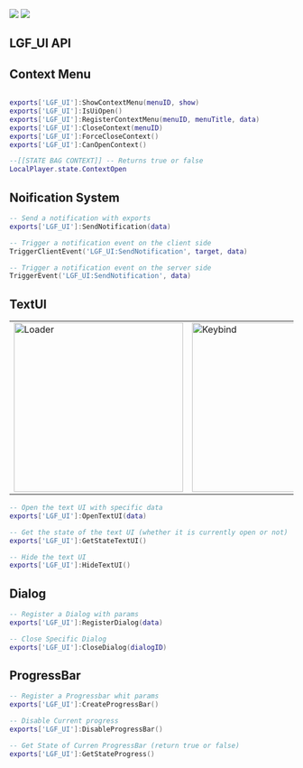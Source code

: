   ![](https://img.shields.io/github/downloads/ENT510/LGF_UI/total?logo=github)
  ![](https://img.shields.io/github/v/release/ENT510/LGF_UI?logo=github)


## LGF_UI API

## Context Menu

```lua

exports['LGF_UI']:ShowContextMenu(menuID, show)
exports['LGF_UI']:IsUiOpen()
exports['LGF_UI']:RegisterContextMenu(menuID, menuTitle, data)
exports['LGF_UI']:CloseContext(menuID)
exports['LGF_UI']:ForceCloseContext()
exports['LGF_UI']:CanOpenContext()

--[[STATE BAG CONTEXT]] -- Returns true or false
LocalPlayer.state.ContextOpen
```
## Noification System

```lua
-- Send a notification with exports
exports['LGF_UI']:SendNotification(data)

-- Trigger a notification event on the client side
TriggerClientEvent('LGF_UI:SendNotification', target, data)

-- Trigger a notification event on the server side
TriggerEvent('LGF_UI:SendNotification', data)
```

## TextUI

<table>
  <tr>
    <td>
      <img src="https://cdn.discordapp.com/attachments/1200838616679727195/1275205370935115920/loader.png?ex=66c50b0c&is=66c3b98c&hm=affdbd40d87a095ba3c561ad41a4a702fd5988b94129d1de183434a3b1bc4974&" alt="Loader" width="300" height="300"/>
    </td>
    <td>
      <img src="https://cdn.discordapp.com/attachments/1200838616679727195/1275204190171566193/keybind.png?ex=66c509f3&is=66c3b873&hm=04feaf3ed0ac651ac0e7f3d50955c672c472466b724b97c3e123e3800f633332&" alt="Keybind" width="300" height="300"/>
    </td>
  </tr>
</table>



```lua
-- Open the text UI with specific data
exports['LGF_UI']:OpenTextUI(data)

-- Get the state of the text UI (whether it is currently open or not)
exports['LGF_UI']:GetStateTextUI()

-- Hide the text UI
exports['LGF_UI']:HideTextUI()
```


## Dialog 

```lua
-- Register a Dialog with params
exports['LGF_UI']:RegisterDialog(data)

-- Close Specific Dialog
exports['LGF_UI']:CloseDialog(dialogID)
```


## ProgressBar 

```lua
-- Register a Progressbar whit params
exports['LGF_UI']:CreateProgressBar()

-- Disable Current progress
exports['LGF_UI']:DisableProgressBar()

-- Get State of Curren ProgressBar (return true or false)
exports['LGF_UI']:GetStateProgress()

```


